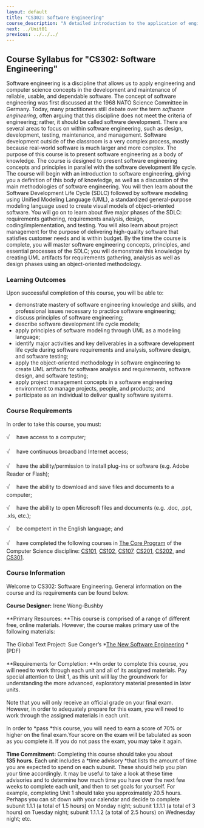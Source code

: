 ```yaml
---
layout: default
title: "CS302: Software Engineering"
course_description: "A detailed introduction to the application of engineering approach to computer software design and development. Topics include life cycle models, software requirements, specification, conceptual model design, detailed design, validation and verification, design quality assurance, software design/development environments, and project management."
next: ../Unit01
previous: ../../../
---
```

Course Syllabus for "CS302: Software Engineering"
-------------------------------------------------

Software engineering is a discipline that allows us to apply engineering
and computer science concepts in the development and maintenance of
reliable, usable, and dependable software. The concept of software
engineering was first discussed at the 1968 NATO Science Committee in
Germany. Today, many practitioners still debate over the term *software
engineering*, often arguing that this discipline does not meet the
criteria of engineering; rather, it should be called software
development. There are several areas to focus on within software
engineering, such as design, development, testing, maintenance, and
management. Software development outside of the classroom is a very
complex process, mostly because real-world software is much larger and
more complex. The purpose of this course is to present software
engineering as a body of knowledge. The course is designed to present
software engineering concepts and principles in parallel with the
software development life cycle. The course will begin with an
introduction to software engineering, giving you a definition of this
body of knowledge, as well as a discussion of the main methodologies of
software engineering. You will then learn about the Software Development
Life Cycle (SDLC) followed by software modeling using Unified Modeling
Language (UML), a standardized general-purpose modeling language used to
create visual models of object-oriented software. You will go on to
learn about five major phases of the SDLC: requirements gathering,
requirements analysis, design, coding/implementation, and testing. You
will also learn about project management for the purpose of delivering
high-quality software that satisfies customer needs and is within
budget. By the time the course is complete, you will master software
engineering concepts, principles, and essential processes of the SDLC;
you will demonstrate this knowledge by creating UML artifacts for
requirements gathering, analysis as well as design phases using an
object-oriented methodology.

### Learning Outcomes

Upon successful completion of this course, you will be able to:  

-   demonstrate mastery of software engineering knowledge and skills,
    and professional issues necessary to practice software engineering;
-   discuss principles of software engineering;
-   describe software development life cycle models;
-   apply principles of software modeling through UML as a modeling
    language;
-   identify major activities and key deliverables in a software
    development life cycle during software requirements and analysis,
    software design, and software testing;
-   apply the object-oriented methodology in software engineering to
    create UML artifacts for software analysis and requirements,
    software design, and software testing;
-   apply project management concepts in a software engineering
    environment to manage projects, people, and products; and
-   participate as an individual to deliver quality software systems.

### Course Requirements

In order to take this course, you must:  
  
 <span
style="color: rgb(85, 85, 85); font-family: 'Myriad Pro', 'Gill Sans', 'Gill Sans MT', Calibri, sans-serif; font-size: 16px; line-height: 24px;">√
   </span>have access to a computer;  
  
 <span
style="color: rgb(85, 85, 85); font-family: 'Myriad Pro', 'Gill Sans', 'Gill Sans MT', Calibri, sans-serif; font-size: 16px; line-height: 24px;">√
   </span>have continuous broadband Internet access;  
  
 <span
style="color: rgb(85, 85, 85); font-family: 'Myriad Pro', 'Gill Sans', 'Gill Sans MT', Calibri, sans-serif; font-size: 16px; line-height: 24px;">√
   </span>have the ability/permission to install plug-ins or software
(e.g. Adobe Reader or Flash);  
  
 <span
style="color: rgb(85, 85, 85); font-family: 'Myriad Pro', 'Gill Sans', 'Gill Sans MT', Calibri, sans-serif; font-size: 16px; line-height: 24px;">√
   </span>have the ability to download and save files and documents to a
computer;  
  
 <span
style="color: rgb(85, 85, 85); font-family: 'Myriad Pro', 'Gill Sans', 'Gill Sans MT', Calibri, sans-serif; font-size: 16px; line-height: 24px;">√
   </span>have the ability to open Microsoft files and documents (e.g.
.doc, .ppt, .xls, etc.);  
  
 <span
style="color: rgb(85, 85, 85); font-family: 'Myriad Pro', 'Gill Sans', 'Gill Sans MT', Calibri, sans-serif; font-size: 16px; line-height: 24px;">√
   </span>be competent in the English language; and  
  
 <span
style="color: rgb(85, 85, 85); font-family: 'Myriad Pro', 'Gill Sans', 'Gill Sans MT', Calibri, sans-serif; font-size: 16px; line-height: 24px;">√
   </span>have completed the following courses in [The Core
Program](http://www.saylor.org/majors/computer-science/) of the Computer
Science discipline: [CS101](http://www.saylor.org/courses/cs101/),
[CS102](http://www.saylor.org/courses/cs102/),
[CS107](http://www.saylor.org/courses/cs107/),
[CS201](http://www.saylor.org/courses/cs201/),
[CS202](http://www.saylor.org/courses/cs202/), and
[CS301](http://www.saylor.org/courses/cs301/).

### Course Information

Welcome to CS302: Software Engineering. General information on the
course and its requirements can be found below.  
    
 **Course Designer:** Irene Wong-Bushby  
    
 **Primary Resources: **This course is comprised of a range of different
free, online materials. However, the course makes primary use of the
following materials:  
    
 The Global Text Project: Sue Conger’s *[The New Software
Engineering](http://dl.dropbox.com/u/31779972/The%20New%20Software%20Engineering.pdf) *(PDF)  
    
 **Requirements for Completion: **In order to complete this course, you
will need to work through each unit and all of its assigned materials.
Pay special attention to Unit 1, as this unit will lay the groundwork
for understanding the more advanced, exploratory material presented in
later units.  
    
 Note that you will only receive an official grade on your final exam.
However, in order to adequately prepare for this exam, you will need to
work through the assigned materials in each unit.  
    
 In order to *pass *this course, you will need to earn a score of 70% or
higher on the final exam.Your score on the exam will be tabulated as
soon as you complete it. If you do not pass the exam, you may take it
again.  
    
 **Time Commitment:** Completing this course should take you about
**135 hours**. Each unit includes a *time advisory *that lists the
amount of time you are expected to spend on each subunit. These should
help you plan your time accordingly. It may be useful to take a look at
these time advisories and to determine how much time you have over the
next few weeks to complete each unit, and then to set goals for
yourself. For example, completing Unit 1 should take you approximately
20.5 hours. Perhaps you can sit down with your calendar and decide to
complete subunit 1.1.1 (a total of 1.5 hours) on Monday night; subunit
1.1.1.1 (a total of 3 hours) on Tuesday night; subunit 1.1.1.2 (a total
of 2.5 hours) on Wednesday night; etc.  
    

